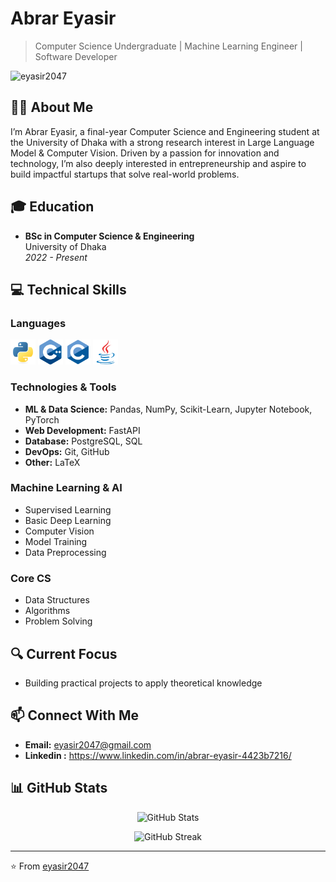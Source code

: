 # Abrar Eyasir
> Computer Science Undergraduate | Machine Learning Engineer | Software Developer

<p align="left">
  <img src="https://komarev.com/ghpvc/?username=eyasir2047&label=Profile%20views&color=0e75b6&style=flat" alt="eyasir2047" />
</p>

## 👨‍💻 About Me
I’m Abrar Eyasir, a final-year Computer Science and Engineering student at the University of Dhaka with a strong research interest in Large Language Model & Computer Vision. Driven by a passion for innovation and technology, I’m also deeply interested in entrepreneurship and aspire to build impactful startups that solve real-world problems.

## 🎓 Education
- **BSc in Computer Science & Engineering**  
  University of Dhaka  
  *2022 - Present*

## 💻 Technical Skills

### Languages
<p align="left">
  <img src="https://raw.githubusercontent.com/devicons/devicon/master/icons/python/python-original.svg" alt="python" width="40" height="40"/>
  <img src="https://raw.githubusercontent.com/devicons/devicon/master/icons/cplusplus/cplusplus-original.svg" alt="c++" width="40" height="40"/>
  <img src="https://raw.githubusercontent.com/devicons/devicon/master/icons/c/c-original.svg" alt="c" width="40" height="40"/>
  <img src="https://raw.githubusercontent.com/devicons/devicon/master/icons/java/java-original.svg" alt="java" width="40" height="40"/>
</p>

### Technologies & Tools
- **ML & Data Science:** Pandas, NumPy, Scikit-Learn, Jupyter Notebook, PyTorch 
- **Web Development:** FastAPI
- **Database:** PostgreSQL, SQL
- **DevOps:** Git, GitHub
- **Other:** LaTeX

### Machine Learning & AI
- Supervised Learning
- Basic Deep Learning
- Computer Vision 
- Model Training
- Data Preprocessing

### Core CS
- Data Structures
- Algorithms
- Problem Solving

## 🔍 Current Focus
- Building practical projects to apply theoretical knowledge

## 📫 Connect With Me
- **Email:** [eyasir2047@gmail.com](mailto:eyasir2047@gmail.com)
- **Linkedin :** https://www.linkedin.com/in/abrar-eyasir-4423b7216/
<!-- Add your other social profiles/links here -->

## 📊 GitHub Stats
<p align="center">
  <img src="https://github-readme-stats.vercel.app/api?username=eyasir2047&show_icons=true&theme=radical" alt="GitHub Stats" />
</p>
<p align="center">
  <img src="https://github-readme-streak-stats.herokuapp.com/?user=eyasir2047&theme=radical" alt="GitHub Streak" />
</p>

---
⭐️ From [eyasir2047](https://github.com/eyasir2047)
